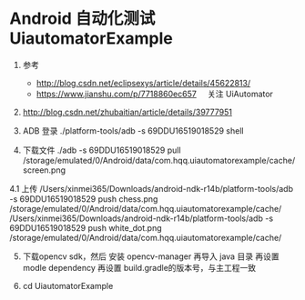 # Android 自动化测试 UiautomatorExample
1. 参考
    - http://blog.csdn.net/eclipsexys/article/details/45622813/
    - https://www.jianshu.com/p/7718860ec657
    
关注 UiAutomator

2. http://blog.csdn.net/zhubaitian/article/details/39777951

3. ADB
登录
./platform-tools/adb -s 69DDU16519018529 shell

4. 下载文件
./adb -s 69DDU16519018529 pull /storage/emulated/0/Android/data/com.hqq.uiautomatorexample/cache/screen.png

4.1 上传
/Users/xinmei365/Downloads/android-ndk-r14b/platform-tools/adb -s 69DDU16519018529 push chess.png /storage/emulated/0/Android/data/com.hqq.uiautomatorexample/cache/
/Users/xinmei365/Downloads/android-ndk-r14b/platform-tools/adb -s 69DDU16519018529 push white_dot.png /storage/emulated/0/Android/data/com.hqq.uiautomatorexample/cache/

5. 下载opencv sdk，然后
安装 opencv-manager
再导入 java 目录
再设置modle dependency
再设置 build.gradle的版本号，与主工程一致

6. cd UiautomatorExample








